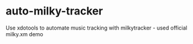 # auto-milky-tracker
Use xdotools to automate music tracking with milkytracker - used official milky.xm demo

